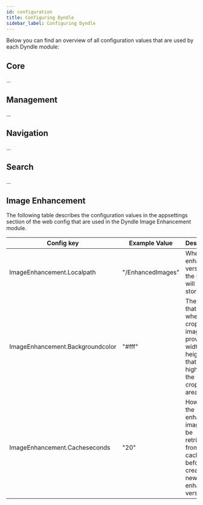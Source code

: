 ```yaml
---
id: configuration
title: Configuring Dyndle
sidebar_label: Configuring Dyndle
---
```


Below you can find an overview of all configuration values that are used by each Dyndle module:

## Core

...

## Management

...

## Navigation

...

## Search

...

## Image Enhancement

The following table describes the configuration values in the appsettings section of the web config that are used in the Dyndle Image Enhancement module.

| Config key                       | Example Value     | Description                                                  |
| -------------------------------- | ----------------- | ------------------------------------------------------------ |
| ImageEnhancement.Localpath       | "/EnhancedImages" | Where the enhanced versions of the images will be stored.    |
| ImageEnhancement.Backgroundcolor | "#fff"            | The color that is used when you crop an image and provide a width and height that's higher than the cropped area. |
| ImageEnhancement.Cacheseconds    | "20"              | How long the enhanced image will be retrieved from the cache before creating a new enhanced version. |